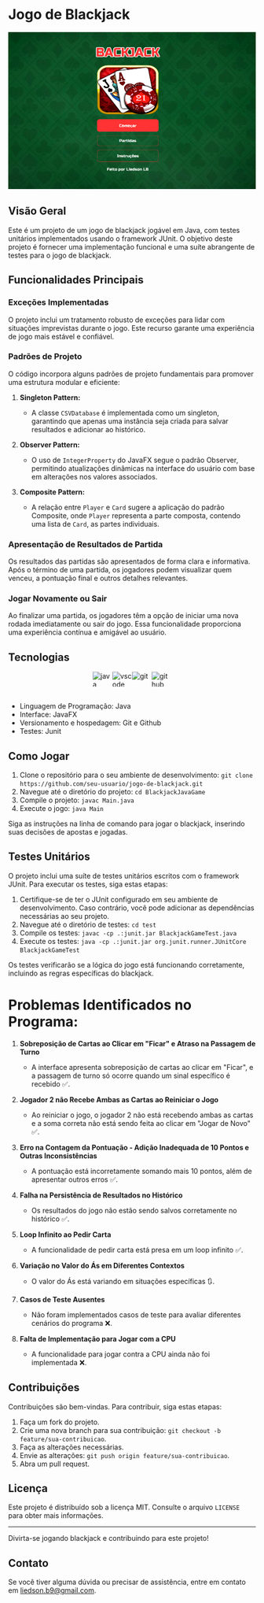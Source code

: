 # Jogo de Blackjack

![Imagem de capa do projeto](/img/blackjack.png)

## Visão Geral

Este é um projeto de um jogo de blackjack jogável em Java, com testes unitários implementados usando o framework JUnit. O objetivo deste projeto é fornecer uma implementação funcional e uma suíte abrangente de testes para o jogo de blackjack.

## Funcionalidades Principais

### Exceções Implementadas

O projeto inclui um tratamento robusto de exceções para lidar com situações imprevistas durante o jogo. Este recurso garante uma experiência de jogo mais estável e confiável.

### Padrões de Projeto

O código incorpora alguns padrões de projeto fundamentais para promover uma estrutura modular e eficiente:

1. **Singleton Pattern:**
   - A classe `CSVDatabase` é implementada como um singleton, garantindo que apenas uma instância seja criada para salvar resultados e adicionar ao histórico.

2. **Observer Pattern:**
   - O uso de `IntegerProperty` do JavaFX segue o padrão Observer, permitindo atualizações dinâmicas na interface do usuário com base em alterações nos valores associados.

3. **Composite Pattern:**
   - A relação entre `Player` e `Card` sugere a aplicação do padrão Composite, onde `Player` representa a parte composta, contendo uma lista de `Card`, as partes individuais.

### Apresentação de Resultados de Partida

Os resultados das partidas são apresentados de forma clara e informativa. Após o término de uma partida, os jogadores podem visualizar quem venceu, a pontuação final e outros detalhes relevantes.

### Jogar Novamente ou Sair

Ao finalizar uma partida, os jogadores têm a opção de iniciar uma nova rodada imediatamente ou sair do jogo. Essa funcionalidade proporciona uma experiência contínua e amigável ao usuário.

## Tecnologias

<div style="display: flex; justify-content: center;">
<img src="https://cdn.jsdelivr.net/gh/devicons/devicon/icons/java/java-original.svg" alt="java" height="30" width="40">
<img src="https://cdn.jsdelivr.net/gh/devicons/devicon/icons/vscode/vscode-original.svg" alt="vscode" height="30" width="40">
<img src="https://cdn.jsdelivr.net/gh/devicons/devicon/icons/git/git-original.svg" alt="git" height="30" width="40">
<img src="https://cdn.jsdelivr.net/gh/devicons/devicon/icons/github/github-original.svg" alt="github" height="30" width="40">
</div>
<br/>

- Linguagem de Programação: Java
- Interface: JavaFX
- Versionamento e hospedagem: Git e Github
- Testes: Junit

## Como Jogar

1. Clone o repositório para o seu ambiente de desenvolvimento: `git clone https://github.com/seu-usuario/jogo-de-blackjack.git`
2. Navegue até o diretório do projeto: `cd BlackjackJavaGame`
3. Compile o projeto: `javac Main.java`
4. Execute o jogo: `java Main`

Siga as instruções na linha de comando para jogar o blackjack, inserindo suas decisões de apostas e jogadas.

## Testes Unitários

O projeto inclui uma suíte de testes unitários escritos com o framework JUnit. Para executar os testes, siga estas etapas:

1. Certifique-se de ter o JUnit configurado em seu ambiente de desenvolvimento. Caso contrário, você pode adicionar as dependências necessárias ao seu projeto.
2. Navegue até o diretório de testes: `cd test`
3. Compile os testes: `javac -cp .:junit.jar BlackjackGameTest.java`
4. Execute os testes: `java -cp .:junit.jar org.junit.runner.JUnitCore BlackjackGameTest`

Os testes verificarão se a lógica do jogo está funcionando corretamente, incluindo as regras específicas do blackjack.

# Problemas Identificados no Programa:

1. **Sobreposição de Cartas ao Clicar em "Ficar" e Atraso na Passagem de Turno**
   - A interface apresenta sobreposição de cartas ao clicar em "Ficar", e a passagem de turno só ocorre quando um sinal específico é recebido ✅.

2. **Jogador 2 não Recebe Ambas as Cartas ao Reiniciar o Jogo**
   - Ao reiniciar o jogo, o jogador 2 não está recebendo ambas as cartas e a soma correta não está sendo feita ao clicar em "Jogar de Novo" ✅.

3. **Erro na Contagem da Pontuação - Adição Inadequada de 10 Pontos e Outras Inconsistências**
   - A pontuação está incorretamente somando mais 10 pontos, além de apresentar outros erros ✅.

4. **Falha na Persistência de Resultados no Histórico**
   - Os resultados do jogo não estão sendo salvos corretamente no histórico ✅.

5. **Loop Infinito ao Pedir Carta**
   - A funcionalidade de pedir carta está presa em um loop infinito ✅.

6. **Variação no Valor do Ás em Diferentes Contextos**
   - O valor do Ás está variando em situações específicas 🔃.

7. **Casos de Teste Ausentes**
   - Não foram implementados casos de teste para avaliar diferentes cenários do programa ❌.

8. **Falta de Implementação para Jogar com a CPU**
   - A funcionalidade para jogar contra a CPU ainda não foi implementada ❌.

## Contribuições

Contribuições são bem-vindas. Para contribuir, siga estas etapas:

1. Faça um fork do projeto.
2. Crie uma nova branch para sua contribuição: `git checkout -b feature/sua-contribuicao`.
3. Faça as alterações necessárias.
4. Envie as alterações: `git push origin feature/sua-contribuicao`.
5. Abra um pull request.

## Licença

Este projeto é distribuído sob a licença MIT. Consulte o arquivo `LICENSE` para obter mais informações.

---

Divirta-se jogando blackjack e contribuindo para este projeto!

## Contato

Se você tiver alguma dúvida ou precisar de assistência, entre em contato em [liedson.b9@gmail.com](mailto:liedson.b9@gmail.com).

